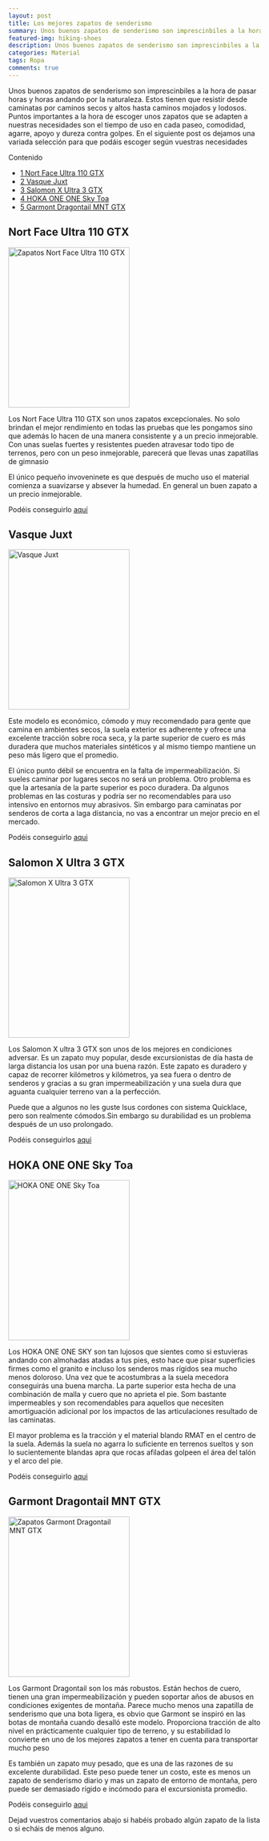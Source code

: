 ```yaml
---
layout: post
title: Los mejores zapatos de senderismo
summary: Unos buenos zapatos de senderismo son imprescinbiles a la hora de pasar horas y horas andando por la naturaleza. Estos tienen que resistir desde caminatas por caminos secos y altos hasta caminos mojados y lodosos. Puntos importantes a la hora de escoger unos zapatos que se adapten a nuestras necesidades son el tiempo de uso en cada paseo, comodidad, agarre, apoyo y dureza contra golpes
featured-img: hiking-shoes
description: Unos buenos zapatos de senderismo son imprescinbiles a la hora de pasar horas y horas andando por la naturaleza. Estos tienen que resistir desde caminatas por caminos secos y altos hasta caminos mojados y lodosos. Puntos importantes a la hora de escoger unos zapatos que se adapten a nuestras necesidades son el tiempo de uso en cada paseo, comodidad, agarre, apoyo y dureza contra golpes
categories: Material
tags: Ropa
comments: true
---
```


<p>Unos buenos zapatos de senderismo son imprescinbiles a la hora de pasar horas y horas andando por la naturaleza. Estos tienen que resistir desde caminatas por caminos secos y altos hasta caminos mojados y lodosos. Puntos importantes a la hora de escoger unos zapatos que se adapten a nuestras necesidades son el tiempo de uso en cada paseo, comodidad, agarre, apoyo y dureza contra golpes. En el siguiente post os dejamos una variada selección para que podáis escoger según vuestras necesidades</p>

<div id="toc_container">
    <p class="toc_title">Contenido</p>
    <ul class="toc_list">
        <li><a href="#header1">1 Nort Face Ultra 110 GTX</a></li>
        <li><a href="#header2">2 Vasque Juxt</a></li>
        <li><a href="#header3">3 Salomon X Ultra 3 GTX</a></li>
        <li><a href="#header4">4 HOKA ONE ONE Sky Toa</a></li>
        <li><a href="#header5">5 Garmont Dragontail MNT GTX</a></li>        
    </ul>
</div>

<h2 id="header1">Nort Face Ultra 110 GTX</h2>

<a href="https://www.amazon.es/gp/product/B074KQF9TP/ref=as_li_tl?ie=UTF8&camp=3638&creative=24630&creativeASIN=B074KQF9TP&linkCode=as2&tag=tdspvv-21&linkId=b272441bf6f2fb8b9f7d8ea5afdca7b9" imageanchor="1" ><img border="0" src="https://images-na.ssl-images-amazon.com/images/I/81gV7-quKOL._AC_UX695_.jpg" width="242" height="320" data-original-width="377" data-original-height="499" alt="Zapatos Nort Face Ultra 110 GTX"  class="product-img"/></a>

<p>Los Nort Face Ultra 110 GTX son unos zapatos excepcionales. No solo brindan el mejor rendimiento en todas las pruebas que les pongamos sino que además lo hacen de una manera consistente y a un precio inmejorable. Con unas suelas fuertes y resistentes pueden atravesar todo tipo de terrenos, pero con un peso inmejorable, parecerá que llevas unas zapatillas de gimnasio</p>

<p>El  único pequeño invoveninete es que después de mucho uso el material comienza a suavizarse y absever la humedad. En general un buen zapato a un precio inmejorable.</p>

<p>Podéis conseguirlo <a target="_blank" href="https://www.amazon.es/gp/product/B01NBT5M84/ref=as_li_tl?ie=UTF8&camp=3638&creative=24630&creativeASIN=B01NBT5M84&linkCode=as2&tag=tdspvv-21&linkId=c0f1f58552439414358491702d6f0b8d">aquí</a><img src="//ir-es.amazon-adsystem.com/e/ir?t=tdspvv-21&l=am2&o=30&a=B01NBT5M84" width="1" height="1" border="0" alt="" style="border:none !important; margin:0px !important;" /></p>


<h2 id="header2">Vasque Juxt</h2>

<a href="https://www.amazon.es/gp/product/B074KQF9TP/ref=as_li_tl?ie=UTF8&camp=3638&creative=24630&creativeASIN=B074KQF9TP&linkCode=as2&tag=tdspvv-21&linkId=b272441bf6f2fb8b9f7d8ea5afdca7b9" imageanchor="1" ><img border="0" src="https://images-na.ssl-images-amazon.com/images/I/81S7uz7agQL._AC_UX695_.jpg" width="242" height="320" data-original-width="377" data-original-height="499" alt="Vasque Juxt"  class="product-img"/></a>

<p>Este modelo es económico, cómodo y muy recomendado para gente que camina en ambientes secos, la suela exterior es adherente y ofrece una excelente tracción sobre roca seca, y la parte superior de cuero es más duradera que muchos materiales sintéticos y al mismo tiempo mantiene un peso más ligero que el promedio.</p>

<p>El único punto débil se encuentra en la falta de impermeabilización. Si sueles caminar por lugares secos no será un problema. Otro problema es que la artesanía de la parte superior es poco duradera. Da algunos problemas en las costuras y podría ser no recomendables para uso intensivo en entornos muy abrasivos. Sin embargo para caminatas por senderos de corta a laga distancia, no vas a encontrar un mejor precio en el mercado.</p>

<p>Podéis conseguirlo <a target="_blank" href="https://www.amazon.es/gp/product/B006Z629WU/ref=as_li_tl?ie=UTF8&camp=3638&creative=24630&creativeASIN=B006Z629WU&linkCode=as2&tag=tdspvv-21&linkId=287b5c2d1042a806b0df3f7019afc30a">aqui</a><img src="//ir-es.amazon-adsystem.com/e/ir?t=tdspvv-21&l=am2&o=30&a=B006Z629WU" width="1" height="1" border="0" alt="" style="border:none !important; margin:0px !important;" /></p>

<h2 id="header3">Salomon X Ultra 3 GTX</h2>

<a href="https://www.amazon.es/gp/product/B071HY3349/ref=as_li_tl?ie=UTF8&camp=3638&creative=24630&creativeASIN=B071HY3349&linkCode=as2&tag=tdspvv-21&linkId=7068ff11e5fb4f86acd98cdca7b253e1" imageanchor="1" ><img border="0" src="https://images-na.ssl-images-amazon.com/images/I/81Zc9a%2Bqe5L._AC_UX695_.jpg" width="242" height="320" data-original-width="377" data-original-height="499" alt="Salomon X Ultra 3 GTX"  class="product-img"/></a>

<p>Los Salomon X ultra 3 GTX son unos de los mejores en condiciones adversar. Es un zapato muy popular, desde excursionistas de día hasta de larga distancia los usan por una buena razón. Este zapato es duradero y capaz de recorrer kilómetros y kilómetros, ya sea fuera o dentro de senderos y gracias a su gran impermeabilización y una suela dura que aguanta cualquier terreno van a la perfección.</p>

<p>Puede que a algunos no les guste lsus cordones con sistema Quicklace, pero son realmente cómodos.Sin embargo su durabilidad es un problema después de un uso prolongado.</p>

<p>Podéis conseguirlos <a target="_blank" href="https://www.amazon.es/gp/product/B071HY3349/ref=as_li_tl?ie=UTF8&camp=3638&creative=24630&creativeASIN=B071HY3349&linkCode=as2&tag=tdspvv-21&linkId=e3ce534209193837c9d015b5a692b83c">aqui</a><img src="//ir-es.amazon-adsystem.com/e/ir?t=tdspvv-21&l=am2&o=30&a=B071HY3349" width="1" height="1" border="0" alt="" style="border:none !important; margin:0px !important;" /></p>

<h2 id="header4">HOKA ONE ONE Sky Toa</h2>

<a href="https://www.amazon.es/gp/product/B07P9S6RNV/ref=as_li_tl?ie=UTF8&camp=3638&creative=24630&creativeASIN=B07P9S6RNV&linkCode=as2&tag=tdspvv-21&linkId=7d698ec2f1faee3e8d0377d903f4a16d" imageanchor="1" ><img border="0" src="https://images-na.ssl-images-amazon.com/images/I/71QYA9%2BU0FL._AC_SX679_.jpg" width="242" height="320" data-original-width="377" data-original-height="499" alt="HOKA ONE ONE Sky Toa"  class="product-img"/></a>

<p>Los HOKA ONE ONE SKY son tan lujosos que sientes como si estuvieras andando con almohadas atadas a tus pies, esto hace que pisar superficies firmes como el granito e incluso los senderos mas rígidos sea mucho menos doloroso. Una vez que te acostumbras a la suela mecedora conseguirás una buena marcha. La parte superior esta hecha de una combinación de malla y cuero que no aprieta el pie. Som bastante impermeables y son recomendables para aquellos que necesiten amortiguación adicional por los impactos de las articulaciones resultado de las caminatas.</p>

<p>El mayor problema es la tracción y el material blando RMAT en el centro de la suela. Además la suela no agarra lo suficiente en terrenos sueltos y son lo sucientemente blandas apra que rocas afiladas golpeen el área del talón y el arco del pie.</p>

<p>Podéis conseguirlo <a target="_blank" href="https://www.amazon.es/gp/product/B07P9S6RNV/ref=as_li_tl?ie=UTF8&camp=3638&creative=24630&creativeASIN=B07P9S6RNV&linkCode=as2&tag=tdspvv-21&linkId=7d698ec2f1faee3e8d0377d903f4a16d">aqui</a><img src="//ir-es.amazon-adsystem.com/e/ir?t=tdspvv-21&l=am2&o=30&a=B07P9S6RNV" width="1" height="1" border="0" alt="" style="border:none !important; margin:0px !important;" /></p>


<h2 id="header5">Garmont Dragontail MNT GTX</h2>

<a href="https://www.amazon.es/gp/product/B00K0LS5VA/ref=as_li_tl?ie=UTF8&camp=3638&creative=24630&creativeASIN=B00K0LS5VA&linkCode=as2&tag=tdspvv-21&linkId=787b1ce6197e2430a9b56853893f85f0" imageanchor="1" ><img border="0" src="https://images-na.ssl-images-amazon.com/images/I/81Dp8C7ICCL._AC_UX695_.jpg" width="242" height="320" data-original-width="377" data-original-height="499" alt="Zapatos Garmont Dragontail MNT GTX"  class="product-img"/></a>

<p>Los Garmont Dragontail son los más robustos. Están hechos de cuero, tienen una gran impermeabilización y pueden soportar años de abusos en condiciones exigentes de montaña. Parece mucho menos una zapatilla de senderismo que una bota ligera, es obvio que Garmont se inspiró en las botas de montaña cuando desalló este modelo. Proporciona tracción de alto nivel en prácticamente cualquier tipo de terreno, y su estabilidad lo convierte en uno de los mejores zapatos a tener en cuenta para transportar mucho peso</p>

<p>Es también un zapato muy pesado, que es una de las razones de su excelente durabilidad. Este peso puede tener un costo, este es menos un zapato de senderismo diario y mas un zapato de entorno de montaña, pero puede ser demasiado rígido e incómodo para el excursionista promedio.</p>

<p>Podéis conseguirlo <a target="_blank" href="https://www.amazon.es/gp/product/B00K0LS5VA/ref=as_li_tl?ie=UTF8&camp=3638&creative=24630&creativeASIN=B00K0LS5VA&linkCode=as2&tag=tdspvv-21&linkId=787b1ce6197e2430a9b56853893f85f0">aqui</a><img src="//ir-es.amazon-adsystem.com/e/ir?t=tdspvv-21&l=am2&o=30&a=B00K0LS5VA" width="1" height="1" border="0" alt="" style="border:none !important; margin:0px !important;" /></p>


<p>Dejad vuestros comentarios abajo si habéis probado algún zapato de la lista o si echáis de menos alguno.</p>